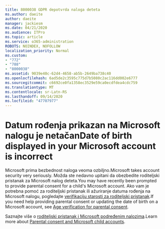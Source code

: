 ```yaml
---
title: 8000038 GDPR depotvrda naloga deteta
ms.author: daeite
author: daeite
manager: jackiesm
ms.date: 04/21/2020
ms.audience: ITPro
ms.topic: article
ms.service: o365-administration
ROBOTS: NOINDEX, NOFOLLOW
localization_priority: Normal
ms.custom:
- "772"
- "788"
- "8000038"
ms.assetid: 9039e40c-62d4-4658-ab5b-2649ba738c40
ms.openlocfilehash: 6ad5de2c3595c775d7b5080c2ac116dd002e6777
ms.sourcegitcommit: c6692ce0fa1358ec3529e59ca0ecdfdea4cdc759
ms.translationtype: MT
ms.contentlocale: sr-Latn-RS
ms.lasthandoff: 09/14/2020
ms.locfileid: "47707977"
---
```

# <a name="date-of-birth-displayed-in-your-microsoft-account-is-incorrect"></a><span data-ttu-id="d4f05-102">Datum rođenja prikazan na Microsoft nalogu je netačan</span><span class="sxs-lookup"><span data-stu-id="d4f05-102">Date of birth displayed in your Microsoft account is incorrect</span></span>

<span data-ttu-id="d4f05-103">Microsoft prima bezbednost naloga veoma ozbiljno.</span><span class="sxs-lookup"><span data-stu-id="d4f05-103">Microsoft takes account security very seriously.</span></span> <span data-ttu-id="d4f05-104">Možda ste nedavno upitani da obezbedite roditeljski pristanak za Microsoft nalog deteta.</span><span class="sxs-lookup"><span data-stu-id="d4f05-104">You may have recently been prompted to provide parental consent for a child's Microsoft account.</span></span> <span data-ttu-id="d4f05-105">Ako vam je potrebna pomoć za roditeljski pristanak ili ažuriranje datuma rođenja na Microsoft nalogu, pogledajte [verifikaciju starosti za roditeljski pristanak](https://go.microsoft.com/fwlink/p/?linkid=874364).</span><span class="sxs-lookup"><span data-stu-id="d4f05-105">If you need help providing parental consent or updating the date of birth on a Microsoft account, see [Age verification for parental consent](https://go.microsoft.com/fwlink/p/?linkid=874364).</span></span>
  
<span data-ttu-id="d4f05-106">Saznajte više o [roditeljski pristanak i Microsoft podređenim nalozima](https://go.microsoft.com/fwlink/p/?linkid=874365).</span><span class="sxs-lookup"><span data-stu-id="d4f05-106">Learn more about [Parental consent and Microsoft child accounts](https://go.microsoft.com/fwlink/p/?linkid=874365).</span></span>
  